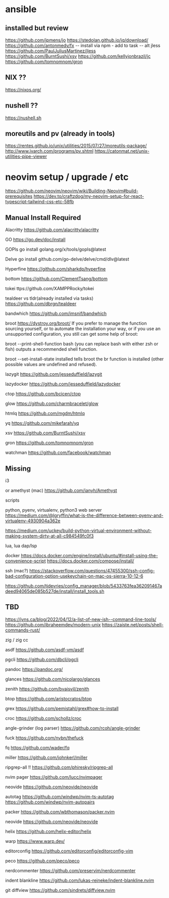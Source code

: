 # ansible

## installed but review

https://github.com/jpmens/jo
https://stedolan.github.io/jq/download/
https://github.com/antonmedv/fx
-- install via npm - add to task
-- alt jless
https://github.com/PaulJuliusMartinez/jless
https://github.com/BurntSushi/xsv
https://github.com/kellyjonbrazil/jc
https://github.com/tomnomnom/gron

## NIX ??

https://nixos.org/

## nushell ??

https://nushell.sh

## moreutils and pv (already in tools)

https://rentes.github.io/unix/utilities/2015/07/27/moreutils-package/
http://www.ivarch.com/programs/pv.shtml
https://catonmat.net/unix-utilities-pipe-viewer

# neovim setup / upgrade / etc

https://github.com/neovim/neovim/wiki/Building-Neovim#build-prerequisites
https://dev.to/craftzdog/my-neovim-setup-for-react-typescript-tailwind-css-etc-58fb

## Manual Install Required

Alacritty
https://github.com/alacritty/alacritty

GO
https://go.dev/doc/install

GOPls
go install golang.org/x/tools/gopls@latest

Delve
go install github.com/go-delve/delve/cmd/dlv@latest

Hyperfine
https://github.com/sharkdp/hyperfine

bottom
https://github.com/ClementTsang/bottom

tokei
ttps://github.com/XAMPPRocky/tokei

tealdeer vs tldr(already installed via tasks)
https://github.com/dbrgn/tealdeer

bandwhich
https://github.com/imsnif/bandwhich

broot
https://dystroy.org/broot/
If you prefer to manage the function sourcing yourself, or to automate the installation your way, or if you use an unsupported configuration, you still can get some help of broot:

broot --print-shell-function bash (you can replace bash with either zsh or fish) outputs a recommended shell function.

broot --set-install-state installed tells broot the br function is installed (other possible values are undefined and refused).

lazygit
https://github.com/jesseduffield/lazygit

lazydocker
https://github.com/jesseduffield/lazydocker

ctop
https://github.com/bcicen/ctop

glow
https://github.com/charmbracelet/glow

htmlq
https://github.com/mgdm/htmlq

yq
https://github.com/mikefarah/yq

xsv
https://github.com/BurntSushi/xsv

gron
https://github.com/tomnomnom/gron

watchman
https://github.com/facebook/watchman

## Missing

i3

or amethyst (mac)
https://github.com/ianyh/Amethyst

scripts

python, pyenv, virtualenv, python3 web server
https://medium.com/@lgryffin/what-is-the-difference-between-pyenv-and-virtualenv-4930904a362e

https://medium.com/uckey/build-python-virtual-environment-without-making-system-dirty-at-all-c984549fc0f3

lua, lua dap/lsp

docker
https://docs.docker.com/engine/install/ubuntu/#install-using-the-convenience-script
https://docs.docker.com/compose/install/

ssh (mac?)
https://stackoverflow.com/questions/47455300/ssh-config-bad-configuration-option-usekeychain-on-mac-os-sierra-10-12-6

https://github.com/tjdevries/config_manager/blob/5433763fea362091467adeed94065de085b527de/install/install_tools.sh

## TBD

https://jvns.ca/blog/2022/04/12/a-list-of-new-ish--command-line-tools/
https://github.com/ibraheemdev/modern-unix
https://zaiste.net/posts/shell-commands-rust/

zig / zig cc

asdf
https://github.com/asdf-vm/asdf

pgcli
https://github.com/dbcli/pgcli

pandoc
https://pandoc.org/

glances
https://github.com/nicolargo/glances

zenith
https://github.com/bvaisvil/zenith

btop
https://github.com/aristocratos/btop

grex
https://github.com/pemistahl/grex#how-to-install

croc
https://github.com/schollz/croc

angle-grinder (log parser)
https://github.com/rcoh/angle-grinder

fuck
https://github.com/nvbn/thefuck

fq
https://github.com/wader/fq

miller
https://github.com/johnkerl/miller

ripgrep-all !!
https://github.com/phiresky/ripgrep-all

nvim pager
https://github.com/lucc/nvimpager

neovide
https://github.com/neovide/neovide

autotag
https://github.com/windwp/nvim-ts-autotag
https://github.com/windwp/nvim-autopairs

packer
https://github.com/wbthomason/packer.nvim

neovide
https://github.com/neovide/neovide

helix
https://github.com/helix-editor/helix

warp
https://www.warp.dev/

editorconfig
https://github.com/editorconfig/editorconfig-vim

peco
https://github.com/peco/peco

nerdcommenter
https://github.com/preservim/nerdcommenter

indent blankline
https://github.com/lukas-reineke/indent-blankline.nvim

git diffview
https://github.com/sindrets/diffview.nvim
